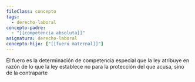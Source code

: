 ```yaml
---
fileClass: concepto
tags:
  - derecho-laboral
concepto-padre:
  - "[[competencia absoluta]]"
asignatura: derecho-laboral
concepto-hijo: ["[[fuero maternal]]"]
---
```

El fuero es la determinación de competencia especial que la ley atribuye en razón de lo que la ley establece no para la protección del que acusa, sino de la contraparte